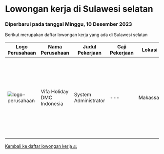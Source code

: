 
  # Lowongan kerja di Sulawesi selatan

  ### Diperbarui pada tanggal Minggu, 10 Desember 2023

  Berikut merupakan daftar lowongan kerja yang ada di Sulawesi selatan

  |Logo Perusahaan | Nama Perusahaan | Judul Pekerjaan | Gaji Pekerjaan | Lokasi | Deskripsi | Tanggal diunggah | Pranala |
  | -------------- | --------------- | --------------- | --------- | --------- | -------------- | ------- | ----------- |
  |![logo-perusahaan](https://image-service-cdn.seek.com.au/c07684f6ebc9d622bead8310919d04667b332863/ee4dce1061f3f616224767ad58cb2fc751b8d2dc)|Vifa Holiday DMC Indonesia|System Administrator|---|Makassar|Key Responsibilities: Implement, manage, and maintain our travel management system TMS and CRM. Ensure network and server stability and efficiency....|Rabu, 15 November 2023|https://www.jobstreet.co.id/id/job/system-administrator-4529255?token=0~168bdb9f-8d65-4b81-9e91-a9fe9958cadb&sectionRank=1&jobId=jobstreet-id-job-4529255|


  [Kembali ke daftar lowongan kerja 🔙](../README.md#daftar-lowongan-kerja)
  